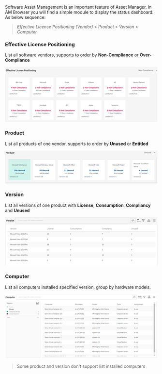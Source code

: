 
Software Asset Management is an important feature of Asset Manager. 
In AM Browser you will find a simple module to display the status dashboard. As below sequence: 

>  *Effective License Positioning (Vendor)* > *Product* > *Version* > *Computer*

### Effective License Positioning

List all software vendors, supports to order by **Non-Compliance** or **Over-Compliance**

![SAM screen shot](img/sam1.PNG)

### Product

List all products of one vendor, supports to order by **Unused** or **Entitled**

![SAM screen shot](img/sam2.PNG)

### Version

List all versions of one product with **License**, **Consumption**, **Compliancy** and **Unused**

![SAM screen shot](img/sam3.PNG)

### Computer

List all computers installed specified version, group by hardware models.

![SAM screen shot](img/sam4.PNG)

> Some product and version don't support list installed computers